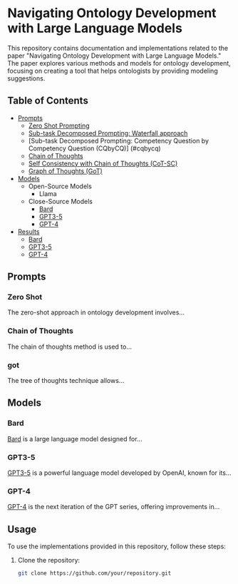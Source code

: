 # Navigating Ontology Development with Large Language Models

This repository contains documentation and implementations related to the paper "Navigating Ontology Development with Large Language Models." The paper explores various methods and models for ontology development, focusing on creating a tool that helps ontologists by providing modeling suggestions.

## Table of Contents
- [Prompts](#prompts)
  - [Zero Shot Prompting](#zero-shot)
  - [Sub-task Decomposed Prompting: Waterfall approach](#link)
  - [Sub-task Decomposed Prompting: Competency Question by Competency Question (CQbyCQ)] (#cqbycq)
  - [Chain of Thoughts](#chain-of-thoughts)
  - [Self Consistency with Chain of Thoughts (CoT-SC)](#cot-sc)
  - [Graph of Thoughts (GoT)](#got)
- [Models](#models)
  - Open-Source Models
    - Llama
  - Close-Source Models
    - [Bard](#bard)
    - [GPT3-5](#gpt3-5)
    - [GPT-4](#gpt-4)
- [Results](#Results)
  - [Bard](#bard)
  - [GPT3-5](#gpt3-5)
  - [GPT-4](#gpt-4)
## Prompts

### Zero Shot

The zero-shot approach in ontology development involves...

### Chain of Thoughts

The chain of thoughts method is used to...

### got

The tree of thoughts technique allows...

## Models

### Bard

[Bard](https://arxiv.org/abs/2201.xxxxx) is a large language model designed for...

### GPT3-5

[GPT3-5](https://openai.com/gpt-3) is a powerful language model developed by OpenAI, known for its...

### GPT-4

[GPT-4](https://openai.com/gpt-4) is the next iteration of the GPT series, offering improvements in...

## Usage

To use the implementations provided in this repository, follow these steps:

1. Clone the repository:
   ```bash
   git clone https://github.com/your/repository.git
